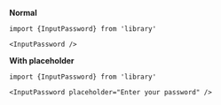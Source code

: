 **Normal**

    import {InputPassword} from 'library'

    <InputPassword />

**With placeholder**

    import {InputPassword} from 'library'

    <InputPassword placeholder="Enter your password" />
